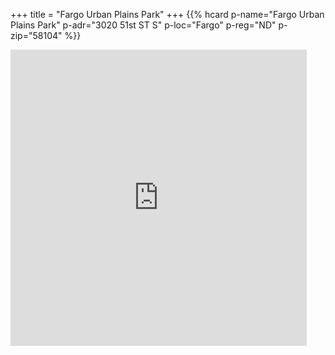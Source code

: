 +++
title = "Fargo Urban Plains Park"
+++
<span class="genericons-neue genericons-neue-location"></span>
{{% hcard p-name="Fargo Urban Plains Park" p-adr="3020 51st ST S"
p-loc="Fargo" p-reg="ND" p-zip="58104" %}}

<iframe src="https://www.google.com/maps/embed?pb=!1m18!1m12!1m3!1d2729.416481705831!2d-96.87569124853987!3d46.8354906488152!2m3!1f0!2f0!3f0!3m2!1i1024!2i768!4f13.1!3m3!1m2!1s0x52c8cdc7b8a9f4c3%3A0xc2b2af4684a37de8!2sUrban%20Plains%20Park!5e0!3m2!1sen!2sus!4v1656174200081!5m2!1sen!2sus" width="474" height="474" style="border:0;" allowfullscreen="" loading="lazy" referrerpolicy="no-referrer-when-downgrade"></iframe>
